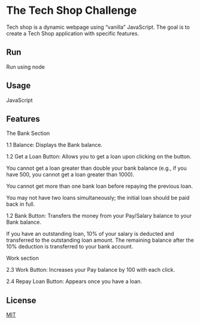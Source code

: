 # The Tech Shop Challenge
Tech shop is a dynamic webpage using “vanilla” JavaScript. The goal is to create a Tech Shop application with specific features. 
## Run
Run using node
## Usage
JavaScript
## Features
The Bank Section

1.1 Balance: Displays the Bank balance.

1.2 Get a Loan Button:  Allows you to get a loan upon clicking on the button. 

You cannot get a loan greater than double your bank balance (e.g., if you have 500, you cannot get a loan greater than 1000).

You cannot get more than one bank loan before repaying the previous loan.

You may not have two loans simultaneously; the initial loan should be paid back in full.

1.2 Bank Button: Transfers the money from your Pay/Salary balance to your Bank balance. 

If you have an outstanding loan, 10% of your salary is deducted and transferred to the outstanding loan amount.
The remaining balance after the 10% deduction is transferred to your bank account.

Work section

2.3 Work Button: Increases your Pay balance by 100 with each click.

2.4 Repay Loan Button: Appears once you have a loan. 

## License
[MIT](https://choosealicense.com/licenses/mit/)
